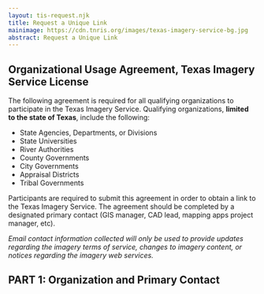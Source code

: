 ```yaml
---
layout: tis-request.njk
title: Request a Unique Link
mainimage: https://cdn.tnris.org/images/texas-imagery-service-bg.jpg
abstract: Request a Unique Link
---
```

## Organizational Usage Agreement, Texas Imagery Service License

The following agreement is required for all qualifying organizations to participate in the Texas Imagery Service.  Qualifying organizations, **limited to the state of Texas**, include the following:

 - State Agencies, Departments, or Divisions
 - State Universities
 - River Authorities
 - County Governments
 - City Governments
 - Appraisal Districts
 - Tribal Governments
 

Participants are required to submit this agreement in order to obtain a link to the Texas Imagery Service. The agreement should be completed by a designated primary contact (GIS manager, CAD lead, mapping apps project manager, etc).

*Email contact information collected will only be used to provide updates regarding the imagery terms of service, changes to imagery content, or notices regarding the imagery web services.*

## PART 1: Organization and Primary Contact 


